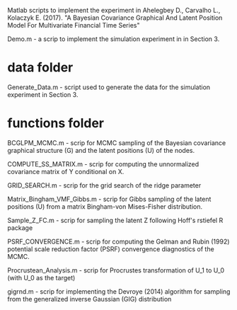 Matlab scripts to implement the experiment in Ahelegbey D., Carvalho L., Kolaczyk E. (2017). "A Bayesian Covariance Graphical And Latent Position Model For Multivariate Financial Time Series"


Demo.m - a scrip to implement the simulation experiment in in Section 3.

data folder
===========
  Generate_Data.m - script used to generate the data for the simulation experiment in Section 3. 


functions folder
=================

  BCGLPM_MCMC.m - scrip for MCMC sampling of the Bayesian covariance graphical structure (G) and the latent positions (U) of the nodes.

  COMPUTE_SS_MATRIX.m - scrip for computing the unnormalized covariance matrix of Y conditional on X.

  GRID_SEARCH.m - scrip for the grid search of the ridge parameter

  Matrix_Bingham_VMF_Gibbs.m - scrip for Gibbs sampling of the latent positions (U) from a matrix Bingham-von Mises-Fisher distribution.

  Sample_Z_FC.m - scrip for sampling the latent Z following Hoff's rstiefel R package

  PSRF_CONVERGENCE.m - scrip for computing the Gelman and Rubin (1992) potential scale reduction factor (PSRF) convergence diagnostics of the MCMC.

  Procrustean_Analysis.m - scrip for Procrustes transformation of U_1 to U_0 (with U_0 as the target)

  gigrnd.m - scrip for implementing the Devroye (2014) algorithm for sampling from the generalized inverse Gaussian (GIG) distribution
